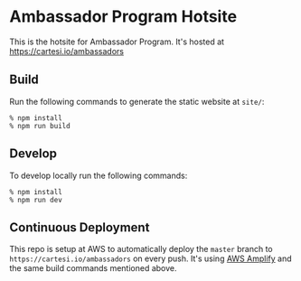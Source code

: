 # Ambassador Program Hotsite

This is the hotsite for Ambassador Program. It's hosted at https://cartesi.io/ambassadors


## Build

Run the following commands to generate the static website at `site/`:

    % npm install
    % npm run build

## Develop

To develop locally run the following commands:

    % npm install
    % npm run dev

## Continuous Deployment

This repo is setup at AWS to automatically deploy the `master` branch to `https://cartesi.io/ambassadors` on every push.
It's using [AWS Amplify](https://aws.amazon.com/amplify/) and the same build commands mentioned above.
